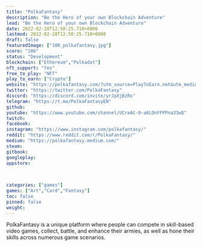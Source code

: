 ```yaml
---
title: "PolkaFantasy"
description: "Be the Hero of your own Blockchain Adventure"
lead: "Be the Hero of your own Blockchain Adventure"
date: 2022-02-28T12:50:25.710+0800
lastmod: 2022-02-28T12:50:25.710+0800
draft: false
featuredImage: ["100_polkafantasy.jpg"]
score: "186"
status: "Development"
blockchain: ["Ethereum","Polkadot"]
nft_support: "Yes"
free_to_play: "NFT"
play_to_earn: ["Crypto"]
website: "https://polkafantasy.com/?utm_source=PlayToEarn.net&utm_medium=organic&utm_campaign=gamepage"
twitter: "https://twitter.com/PolkaFantasy"
discord: "https://discord.com/invite/yrJpXjBzRx"
telegram: "https://t.me/PolkaFantasyEN"
github: 
youtube: "https://www.youtube.com/channel/UCreAC-9-a6LOnFFPPna33wQ"
twitch: 
facebook: 
instagram: "https://www.instagram.com/polkafantasy/"
reddit: "https://www.reddit.com/r/PolkaFantasy/"
medium: "https://polkafantasy.medium.com/"
steam: 
gitbook: 
googleplay: 
appstore: 

  
    
categories: ["games"]
games: ["Art","Card","Fantasy"]
toc: false
pinned: false
weight: 
---
```

PolkaFantasy is a unique platform where people can compete in skill-based video games, collect, battle, and enhance their armies, as well as hone their skills across numerous game scenarios.